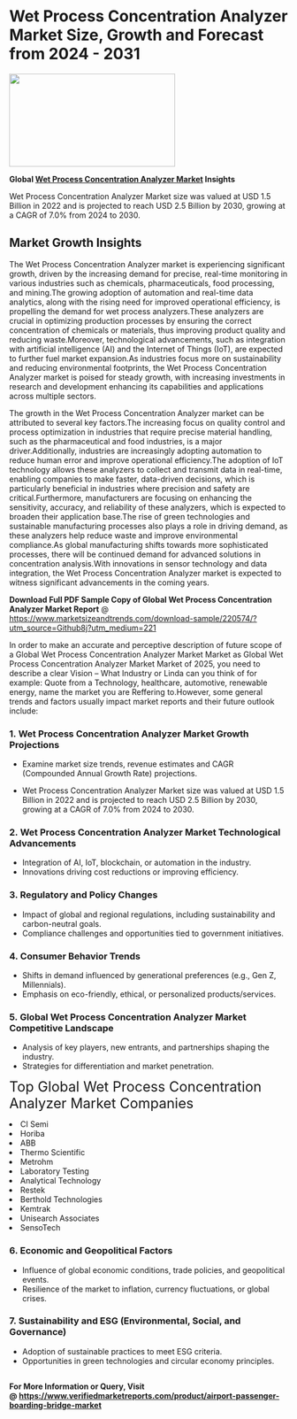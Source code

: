 <H1>Wet Process Concentration Analyzer Market Size, Growth and Forecast from 2024 - 2031</H1><img class="aligncenter size-medium wp-image-584254" src="https://thirdeyenews.in/wp-content/uploads/2024/09/Global-Market-Research-300x168.jpeg" alt="" width="300" height="168" /><p><strong>Global&nbsp;<a href="https://www.marketsizeandtrends.com/download-sample/220574/?utm_source=Github8j?utm_medium=221">Wet Process Concentration Analyzer Market</a> Insights</strong></p><p>Wet Process Concentration Analyzer Market size was valued at USD 1.5 Billion in 2022 and is projected to reach USD 2.5 Billion by 2030, growing at a CAGR of 7.0% from 2024 to 2030.</p><p><h2>Market Growth Insights</h2> <p>The Wet Process Concentration Analyzer market is experiencing significant growth, driven by the increasing demand for precise, real-time monitoring in various industries such as chemicals, pharmaceuticals, food processing, and mining.The growing adoption of automation and real-time data analytics, along with the rising need for improved operational efficiency, is propelling the demand for wet process analyzers.These analyzers are crucial in optimizing production processes by ensuring the correct concentration of chemicals or materials, thus improving product quality and reducing waste.Moreover, technological advancements, such as integration with artificial intelligence (AI) and the Internet of Things (IoT), are expected to further fuel market expansion.As industries focus more on sustainability and reducing environmental footprints, the Wet Process Concentration Analyzer market is poised for steady growth, with increasing investments in research and development enhancing its capabilities and applications across multiple sectors.</p> <p>The growth in the Wet Process Concentration Analyzer market can be attributed to several key factors.The increasing focus on quality control and process optimization in industries that require precise material handling, such as the pharmaceutical and food industries, is a major driver.Additionally, industries are increasingly adopting automation to reduce human error and improve operational efficiency.The adoption of IoT technology allows these analyzers to collect and transmit data in real-time, enabling companies to make faster, data-driven decisions, which is particularly beneficial in industries where precision and safety are critical.Furthermore, manufacturers are focusing on enhancing the sensitivity, accuracy, and reliability of these analyzers, which is expected to broaden their application base.The rise of green technologies and sustainable manufacturing processes also plays a role in driving demand, as these analyzers help reduce waste and improve environmental compliance.As global manufacturing shifts towards more sophisticated processes, there will be continued demand for advanced solutions in concentration analysis.With innovations in sensor technology and data integration, the Wet Process Concentration Analyzer market is expected to witness significant advancements in the coming years.</p> <p><span class=""><strong>Download Full PDF Sample Copy of Global Wet Process Concentration Analyzer Market Report</strong> @ <a href="https://www.marketsizeandtrends.com/download-sample/220574/?utm_source=Github8j?utm_medium=221" target="_blank">https://www.marketsizeandtrends.com/download-sample/220574/?utm_source=Github8j?utm_medium=221</a></span></p><p>In order to make an accurate and perceptive description of future scope of a Global&nbsp;Wet Process Concentration Analyzer Market Market as Global&nbsp;Wet Process Concentration Analyzer Market Market of 2025, you need to describe a clear Vision &ndash; What Industry or Linda can you think of for example: Quote from a Technology, healthcare, automotive, renewable energy, name the market you are Reffering to.However, some general trends and factors usually impact market reports and their future outlook include:</p><h3>1.&nbsp;<strong>Wet Process Concentration Analyzer Market Growth Projections</strong></h3><ul><li>Examine market size trends, revenue estimates and CAGR (Compounded Annual Growth Rate) projections.</li><li><p>Wet Process Concentration Analyzer Market size was valued at USD 1.5 Billion in 2022 and is projected to reach USD 2.5 Billion by 2030, growing at a CAGR of 7.0% from 2024 to 2030.</p></li></ul><h3>2.&nbsp;<strong>Wet Process Concentration Analyzer Market Technological Advancements</strong></h3><ul><li>Integration of AI, IoT, blockchain, or automation in the industry.</li><li>Innovations driving cost reductions or improving efficiency.</li></ul><h3>3.&nbsp;<strong>Regulatory and Policy Changes</strong></h3><ul><li>Impact of global and regional regulations, including sustainability and carbon-neutral goals.</li><li>Compliance challenges and opportunities tied to government initiatives.</li></ul><h3>4.&nbsp;<strong>Consumer Behavior Trends</strong></h3><ul><li>Shifts in demand influenced by generational preferences (e.g., Gen Z, Millennials).</li><li>Emphasis on eco-friendly, ethical, or personalized products/services.</li></ul><h3>5.&nbsp;<strong>Global Wet Process Concentration Analyzer Market Competitive Landscape</strong></h3><ul><li>Analysis of key players, new entrants, and partnerships shaping the industry.</li><li>Strategies for differentiation and market penetration.</li></ul><p data-pm-slice="1 1 []"><span style="color: inherit; font-family: inherit; font-size: 25px;">Top Global Wet Process Concentration Analyzer Market Companies</span></p><div class="" data-test-id=""><p><li>CI Semi</li><li> Horiba</li><li> ABB</li><li> Thermo Scientific</li><li> Metrohm</li><li> Laboratory Testing</li><li> Analytical Technology</li><li> Restek</li><li> Berthold Technologies</li><li> Kemtrak</li><li> Unisearch Associates</li><li> SensoTech</li></p></div><h3>6.&nbsp;<strong>Economic and Geopolitical Factors</strong></h3><ul><li>Influence of global economic conditions, trade policies, and geopolitical events.</li><li>Resilience of the market to inflation, currency fluctuations, or global crises.</li></ul><h3>7.&nbsp;<strong>Sustainability and ESG (Environmental, Social, and Governance)</strong></h3><ul><li>Adoption of sustainable practices to meet ESG criteria.</li><li>Opportunities in green technologies and circular economy principles.</li></ul><h2><strong style="font-size: 14px;">For More Information or Query, Visit @&nbsp;</strong><a style="background-color: #ffffff; font-size: 14px;" href="https://www.marketsizeandtrends.com/report/wet-process-concentration-analyzer-market/" target="_blank">https://www.verifiedmarketreports.com/product/airport-passenger-boarding-bridge-market</a></h2>